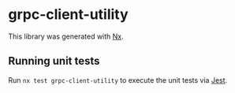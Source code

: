# grpc-client-utility

This library was generated with [Nx](https://nx.dev).

## Running unit tests

Run `nx test grpc-client-utility` to execute the unit tests via [Jest](https://jestjs.io).
